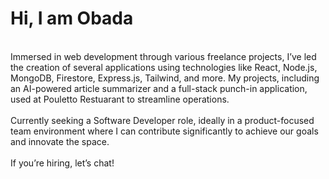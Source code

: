 <h1> Hi, I am Obada </h1>
<br/>
Immersed in web development through various freelance projects, I’ve led the creation of several applications using technologies like React, Node.js, MongoDB, Firestore, Express.js, Tailwind, and more. My projects, including an AI-powered article summarizer and a full-stack punch-in application, used at Pouletto Restuarant to streamline operations. <br/>
 <br/>
Currently seeking a Software Developer role, ideally in a product-focused team environment where I can contribute significantly to achieve our goals and innovate the space. <br/>
 <br/>
If you’re hiring, let’s chat! 
